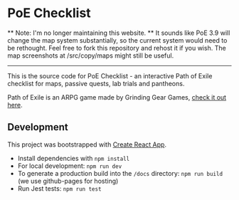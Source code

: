 # PoE Checklist

** Note: I'm no longer maintaining this website. ** It sounds like PoE 3.9 will change the map system substantially, so the current system would need to be rethought. Feel free to fork this repository and rehost it if you wish. The map screenshots at /src/copy/maps might still be useful.

___

This is the source code for PoE Checklist - an interactive Path of Exile checklist for maps, passive quests, lab trials and pantheons.

Path of Exile is an ARPG game made by Grinding Gear Games, [check it out here](http://www.pathofexile.com/).

## Development

This project was bootstrapped with [Create React App](https://github.com/facebookincubator/create-react-app).

* Install dependencies with `npm install`
* For local development: `npm run dev`
* To generate a production build into the `/docs` directory: `npm run build` (we use github-pages for hosting)
* Run Jest tests: `npm run test`
